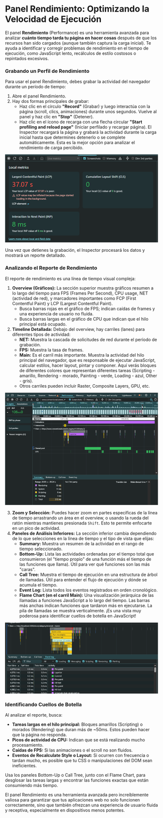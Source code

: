 # Panel Rendimiento: Optimizando la Velocidad de Ejecución

El panel **Rendimiento** (Performance) es una herramienta avanzada para analizar **cuánto tiempo tarda tu página en hacer cosas** después de que los recursos han sido cargados (aunque también captura la carga inicial). Te ayuda a identificar y corregir problemas de rendimiento en el tiempo de ejecución, como JavaScript lento, recálculos de estilo costosos o repintados excesivos.

### Grabando un Perfil de Rendimiento

Para usar el panel Rendimiento, debes grabar la actividad del navegador durante un período de tiempo:

1.  Abre el panel Rendimiento.
2.  Hay dos formas principales de grabar:
    * Haz clic en el círculo **"Record"** (Grabar) y luego interactúa con la página (scroll, clics, animaciones) durante unos segundos. Vuelve al panel y haz clic en **"Stop"** (Detener).
    * Haz clic en el ícono de recarga con una flecha circular **"Start profiling and reload page"** (Iniciar perfilado y recargar página). El Inspector recargará la página y grabará la actividad durante la carga inicial hasta que determines detenerlo o se complete automáticamente. Esta es la mejor opción para analizar el rendimiento de carga percibido.

<div class="text--center">
  <img src="/img/inspector-performance-record.png" alt="Opciones de grabación en el panel Rendimiento" />
</div>

Una vez que detienes la grabación, el Inspector procesará los datos y mostrará un reporte detallado.

### Analizando el Reporte de Rendimiento

El reporte de rendimiento es una línea de tiempo visual compleja:

1.  **Overview (Gráficos):** La sección superior muestra gráficos resumen a lo largo del tiempo para FPS (Frames Per Second), CPU usage, NET (actividad de red), y marcadores importantes como FCP (First Contentful Paint) y LCP (Largest Contentful Paint).
    * Busca barras rojas en el gráfico de FPS; indican caídas de frames y una experiencia de usuario no fluida.
    * Busca barras largas en el gráfico de CPU que indican que el hilo principal está ocupado.
2.  **Timeline Detallada:** Debajo del overview, hay carriles (lanes) para diferentes tipos de actividad:
    * **NET:** Muestra la cascada de solicitudes de red durante el período de grabación.
    * **FPS:** Muestra la tasa de frames.
    * **Main:** Es el carril más importante. Muestra la actividad del hilo principal del navegador, que es responsable de ejecutar JavaScript, calcular estilos, hacer layout, pintar y componer. Aquí verás bloques de diferentes colores que representan diferentes tareas (Scripting - amarillo, Rendering - morado, Painting - verde, Loading - azul, Other - gris).
    * Otros carriles pueden incluir Raster, Composite Layers, GPU, etc.

<div class="text--center">
  <img src="/img/inspector-performance-timeline.png" alt="Timeline detallada en el panel Rendimiento" />
</div>

3.  **Zoom y Selección:** Puedes hacer zoom en partes específicas de la línea de tiempo arrastrando un área en el overview, o usando la rueda del ratón mientras mantienes presionada `Shift`. Esto te permite enfocarte en un pico de actividad.
4.  **Paneles de Análisis Inferiores:** La sección inferior cambia dependiendo de lo que selecciones en la línea de tiempo y el tipo de vista que elijas:
    * **Summary:** Muestra un resumen de la actividad en el rango de tiempo seleccionado.
    * **Bottom-Up:** Lista las actividades ordenadas por el tiempo total que consumieron (el "tiempo propio" de una función más el tiempo de las funciones que llama). Útil para ver qué funciones son las más "caras".
    * **Call Tree:** Muestra el tiempo de ejecución en una estructura de árbol de llamadas. Útil para entender el flujo de ejecución y dónde se acumula el tiempo.
    * **Event Log:** Lista todos los eventos registrados en orden cronológico.
    * **Flame Chart (en el carril Main):** Una visualización jerárquica de las llamadas a funciones JavaScript a lo largo del tiempo. Las barras más anchas indican funciones que tardaron más en ejecutarse. La pila de llamadas se muestra verticalmente. ¡Es una vista muy poderosa para identificar cuellos de botella en JavaScript!

<div class="text--center">
  <img src="/img/inspector-performance-flame-chart.png" alt="Flame Chart en el panel Rendimiento" />
</div>

### Identificando Cuellos de Botella

Al analizar el reporte, busca:

* **Tareas largas en el hilo principal:** Bloques amarillos (Scripting) o morados (Rendering) que duran más de ~50ms. Estos pueden hacer que la página no responda.
* **Picos de actividad de CPU:** Indican que se está realizando mucho procesamiento.
* **Caídas de FPS:** Si las animaciones o el scroll no son fluidos.
* **Eventos de Recalculate Style o Layout:** Si ocurren con frecuencia o tardan mucho, es posible que tu CSS o manipulaciones del DOM sean ineficientes.

Usa los paneles Bottom-Up o Call Tree, junto con el Flame Chart, para desglosar las tareas largas y encontrar las funciones exactas que están consumiendo más tiempo.

El panel Rendimiento es una herramienta avanzada pero increíblemente valiosa para garantizar que tus aplicaciones web no solo funcionen correctamente, sino que también ofrezcan una experiencia de usuario fluida y receptiva, especialmente en dispositivos menos potentes.